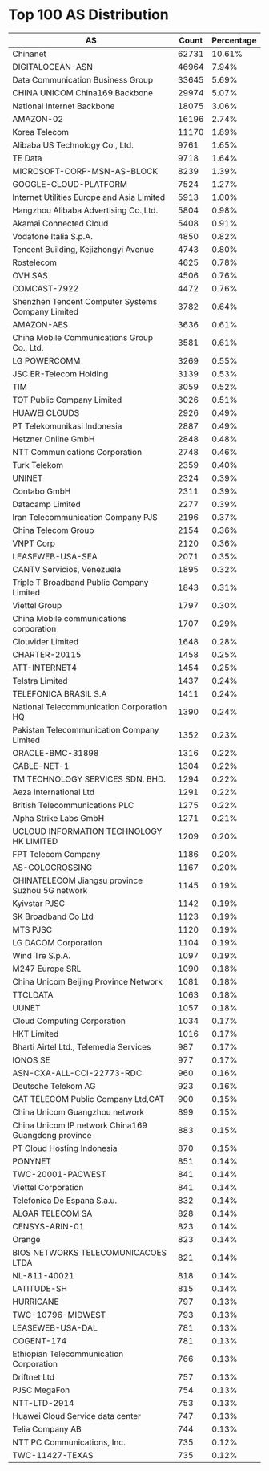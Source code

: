 # Top 100 AS Distribution
| AS | Count | Percentage |
|----|----|----|
| Chinanet | 62731 | 10.61% |
| DIGITALOCEAN-ASN | 46964 | 7.94% |
| Data Communication Business Group | 33645 | 5.69% |
| CHINA UNICOM China169 Backbone | 29974 | 5.07% |
| National Internet Backbone | 18075 | 3.06% |
| AMAZON-02 | 16196 | 2.74% |
| Korea Telecom | 11170 | 1.89% |
| Alibaba US Technology Co., Ltd. | 9761 | 1.65% |
| TE Data | 9718 | 1.64% |
| MICROSOFT-CORP-MSN-AS-BLOCK | 8239 | 1.39% |
| GOOGLE-CLOUD-PLATFORM | 7524 | 1.27% |
| Internet Utilities Europe and Asia Limited | 5913 | 1.00% |
| Hangzhou Alibaba Advertising Co.,Ltd. | 5804 | 0.98% |
| Akamai Connected Cloud | 5408 | 0.91% |
| Vodafone Italia S.p.A. | 4850 | 0.82% |
| Tencent Building, Kejizhongyi Avenue | 4743 | 0.80% |
| Rostelecom | 4625 | 0.78% |
| OVH SAS | 4506 | 0.76% |
| COMCAST-7922 | 4472 | 0.76% |
| Shenzhen Tencent Computer Systems Company Limited | 3782 | 0.64% |
| AMAZON-AES | 3636 | 0.61% |
| China Mobile Communications Group Co., Ltd. | 3581 | 0.61% |
| LG POWERCOMM | 3269 | 0.55% |
| JSC ER-Telecom Holding | 3139 | 0.53% |
| TIM | 3059 | 0.52% |
| TOT Public Company Limited | 3026 | 0.51% |
| HUAWEI CLOUDS | 2926 | 0.49% |
| PT Telekomunikasi Indonesia | 2887 | 0.49% |
| Hetzner Online GmbH | 2848 | 0.48% |
| NTT Communications Corporation | 2748 | 0.46% |
| Turk Telekom | 2359 | 0.40% |
| UNINET | 2324 | 0.39% |
| Contabo GmbH | 2311 | 0.39% |
| Datacamp Limited | 2277 | 0.39% |
| Iran Telecommunication Company PJS | 2196 | 0.37% |
| China Telecom Group | 2154 | 0.36% |
| VNPT Corp | 2120 | 0.36% |
| LEASEWEB-USA-SEA | 2071 | 0.35% |
| CANTV Servicios, Venezuela | 1895 | 0.32% |
| Triple T Broadband Public Company Limited | 1843 | 0.31% |
| Viettel Group | 1797 | 0.30% |
| China Mobile communications corporation | 1707 | 0.29% |
| Clouvider Limited | 1648 | 0.28% |
| CHARTER-20115 | 1458 | 0.25% |
| ATT-INTERNET4 | 1454 | 0.25% |
| Telstra Limited | 1437 | 0.24% |
| TELEFONICA BRASIL S.A | 1411 | 0.24% |
| National Telecommunication Corporation HQ | 1390 | 0.24% |
| Pakistan Telecommunication Company Limited | 1352 | 0.23% |
| ORACLE-BMC-31898 | 1316 | 0.22% |
| CABLE-NET-1 | 1304 | 0.22% |
| TM TECHNOLOGY SERVICES SDN. BHD. | 1294 | 0.22% |
| Aeza International Ltd | 1291 | 0.22% |
| British Telecommunications PLC | 1275 | 0.22% |
| Alpha Strike Labs GmbH | 1271 | 0.21% |
| UCLOUD INFORMATION TECHNOLOGY HK LIMITED | 1209 | 0.20% |
| FPT Telecom Company | 1186 | 0.20% |
| AS-COLOCROSSING | 1167 | 0.20% |
| CHINATELECOM Jiangsu province Suzhou 5G network | 1145 | 0.19% |
| Kyivstar PJSC | 1142 | 0.19% |
| SK Broadband Co Ltd | 1123 | 0.19% |
| MTS PJSC | 1120 | 0.19% |
| LG DACOM Corporation | 1104 | 0.19% |
| Wind Tre S.p.A. | 1097 | 0.19% |
| M247 Europe SRL | 1090 | 0.18% |
| China Unicom Beijing Province Network | 1081 | 0.18% |
| TTCLDATA | 1063 | 0.18% |
| UUNET | 1057 | 0.18% |
| Cloud Computing Corporation | 1034 | 0.17% |
| HKT Limited | 1016 | 0.17% |
| Bharti Airtel Ltd., Telemedia Services | 987 | 0.17% |
| IONOS SE | 977 | 0.17% |
| ASN-CXA-ALL-CCI-22773-RDC | 960 | 0.16% |
| Deutsche Telekom AG | 923 | 0.16% |
| CAT TELECOM Public Company Ltd,CAT | 900 | 0.15% |
| China Unicom Guangzhou network | 899 | 0.15% |
| China Unicom IP network China169 Guangdong province | 883 | 0.15% |
| PT Cloud Hosting Indonesia | 870 | 0.15% |
| PONYNET | 851 | 0.14% |
| TWC-20001-PACWEST | 841 | 0.14% |
| Viettel Corporation | 841 | 0.14% |
| Telefonica De Espana S.a.u. | 832 | 0.14% |
| ALGAR TELECOM SA | 828 | 0.14% |
| CENSYS-ARIN-01 | 823 | 0.14% |
| Orange | 823 | 0.14% |
| BIOS NETWORKS TELECOMUNICACOES LTDA | 821 | 0.14% |
| NL-811-40021 | 818 | 0.14% |
| LATITUDE-SH | 815 | 0.14% |
| HURRICANE | 797 | 0.13% |
| TWC-10796-MIDWEST | 793 | 0.13% |
| LEASEWEB-USA-DAL | 781 | 0.13% |
| COGENT-174 | 781 | 0.13% |
| Ethiopian Telecommunication Corporation | 766 | 0.13% |
| Driftnet Ltd | 757 | 0.13% |
| PJSC MegaFon | 754 | 0.13% |
| NTT-LTD-2914 | 753 | 0.13% |
| Huawei Cloud Service data center | 747 | 0.13% |
| Telia Company AB | 744 | 0.13% |
| NTT PC Communications, Inc. | 735 | 0.12% |
| TWC-11427-TEXAS | 735 | 0.12% |
